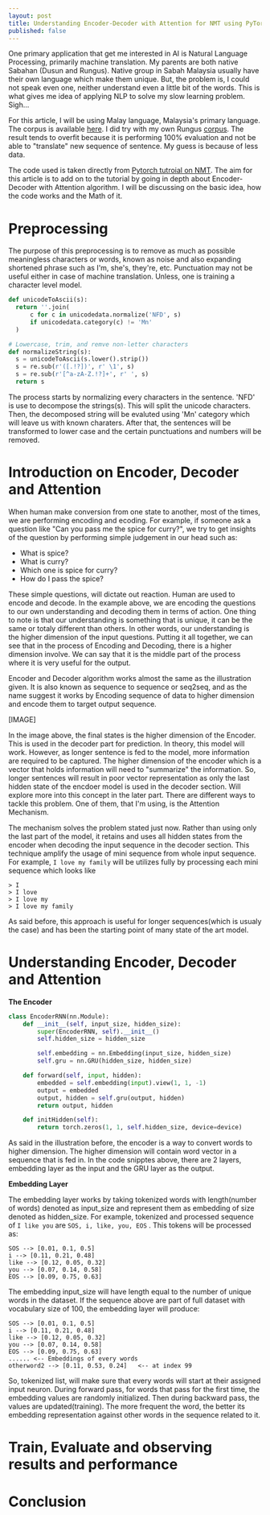 ```yaml
---
layout: post
title: Understanding Encoder-Decoder with Attention for NMT using PyTorch
published: false
---
```


One primary application that get me interested in AI is Natural Language Processing, primarily machine translation. My parents are both native Sabahan (Dusun and Rungus). Native group in Sabah Malaysia usually have their own language which make them unique. But, the problem is, I could not speak even one, neither understand even a little bit of the words. This is what gives me idea of applying NLP to solve my slow learning problem. Sigh...

For this article, I will be using Malay language, Malaysia's primary language. The corpus is available [here](https://github.com/huseinzol05/Malaya-Dataset/tree/master/english-malay). I did try with my own Rungus [corpus](https://github.com/devennn/rungus-language-corpus). The result tends to overfit because it is performing 100% evaluation and not be able to "translate" new sequence of sentence. My guess is because of less data.

The code used is taken directly from [Pytorch tutroial on NMT](https://pytorch.org/tutorials/intermediate/seq2seq_translation_tutorial.html#sphx-glr-intermediate-seq2seq-translation-tutorial-py). The aim for this article is to add on to the tutorial by going in depth about Encoder-Decoder with Attention algorithm. I will be discussing on the basic idea, how the code works and the Math of it. 

# Preprocessing

The purpose of this preprocessing is to remove as much as possible meaningless characters or words, known as noise and also expanding shortened phrase such as I'm, she's, they're, etc. Punctuation may not be useful either in case of machine translation. Unless, one is training a character level model.

```python
def unicodeToAscii(s):
  return ''.join(
      c for c in unicodedata.normalize('NFD', s)
      if unicodedata.category(c) != 'Mn'
  )

# Lowercase, trim, and remve non-letter characters
def normalizeString(s):
  s = unicodeToAscii(s.lower().strip())
  s = re.sub(r'([.!?])', r' \1', s)
  s = re.sub(r'[^a-zA-Z.!?]+', r' ', s)
  return s 
```
The process starts by normalizing every characters in the sentence. 'NFD' is use to decompose the strings(s). This will split the unicode characters. Then, the decomposed string will be evaluted using 'Mn' category which will leave us with known charaters. After that, the sentences will be transformed to lower case and the certain punctuations and numbers will be removed.

# Introduction on Encoder, Decoder and Attention

When human make conversion from one state to another, most of the times, we are performing encoding and ecoding. For example, if someone ask a question like "Can you pass me the spice for curry?", we try to get insights of the question by performing simple judgement in our head such as:
- What is spice?
- What is curry?
- Which one is spice for curry?
- How do I pass the spice?

These simple questions, will dictate out reaction. Human are used to encode and decode. In the example above, we are encoding the questions to our own understanding and decoding them in terms of action. One thing to note is that our understanding is something that is unique, it can be the same or totaly different than others. In other words, our understanding is the higher dimension of the input questions. Putting it all together, we can see that in the process of Encoding and Decoding, there is a higher dimension involve. We can say that it is the middle part of the process where it is very useful for the output.

Encoder and Decoder algorithm works almost the same as the illustration given. It is also known as sequence to sequence or seq2seq, and as the name suggest it works by Encoding sequence of data to higher dimension and encode them to target output sequence. 

[IMAGE]

In the image above, the final states is the higher dimension of the Encoder. This is used in the decoder part for prediction. In theory, this model will work. However, as longer sentence is fed to the model, more information are required to be captured. The higher dimension of the encoder which is a vector that holds information will need to "summarize" the information. So, longer sentences will result in poor vector representation as only the last hidden state of the encdoer model is used in the decoder section. Will explore more into this concept in the later part. There are different ways to tackle this problem. One of them, that I'm using, is the Attention Mechanism.

The mechanism solves the problem stated just now. Rather than using only the last part of the model, it retains and uses all hidden states from the encoder when decoding the input sequence in the decoder section. This technique amplify the usage of mini sequence from whole input sequence. For example, ```I love my family``` will be utilizes fully by processing each mini sequence which looks like
```
> I
> I love
> I love my
> I love my family
```
As said before, this approach is useful for longer sequences(which is usualy the case) and has been the starting point of many state of the art model.

# Understanding Encoder, Decoder and Attention

__The Encoder__

```python
class EncoderRNN(nn.Module):
    def __init__(self, input_size, hidden_size):
        super(EncoderRNN, self).__init__()
        self.hidden_size = hidden_size

        self.embedding = nn.Embedding(input_size, hidden_size)
        self.gru = nn.GRU(hidden_size, hidden_size)

    def forward(self, input, hidden):
        embedded = self.embedding(input).view(1, 1, -1)
        output = embedded
        output, hidden = self.gru(output, hidden)
        return output, hidden

    def initHidden(self):
        return torch.zeros(1, 1, self.hidden_size, device=device)
```

As said in the illustration before, the encoder is a way to convert words to higher dimension. The higher dimension will contain word vector in a sequence that is fed in. In the code snipptes above, there are 2 layers, embedding layer as the input and the GRU layer as the output.

__Embedding Layer__

The embedding layer works by taking tokenized words with length(number of words) denoted as input_size and represent them as embedding of size denoted as hidden_size. For example, tokenized and processed sequence of ```I like you``` are ```SOS, i, like, you, EOS``` . This tokens will be processed as:

```
SOS --> [0.01, 0.1, 0.5]
i --> [0.11, 0.21, 0.48]
like --> [0.12, 0.05, 0.32]
you --> [0.07, 0.14, 0.58]
EOS --> [0.09, 0.75, 0.63]
```
The embedding input_size will have length equal to the number of unique words in the dataset. If the sequence above are part of full dataset with vocabulary size of 100, the embedding layer will produce:

```
SOS --> [0.01, 0.1, 0.5]
i --> [0.11, 0.21, 0.48]
like --> [0.12, 0.05, 0.32]
you --> [0.07, 0.14, 0.58]
EOS --> [0.09, 0.75, 0.63]
...... <-- Embeddings of every words
otherword2 --> [0.11, 0.53, 0.24]   <-- at index 99
```

So, tokenized list, will make sure that every words will start at their assigned input neuron. During forward pass, for words that pass for the first time, the embedding values are randomly initialized. Then during backward pass, the values are updated(training). The more frequent the word, the better its embedding representation against other words in the sequence related to it. 



# Train, Evaluate and observing results and performance

# Conclusion
